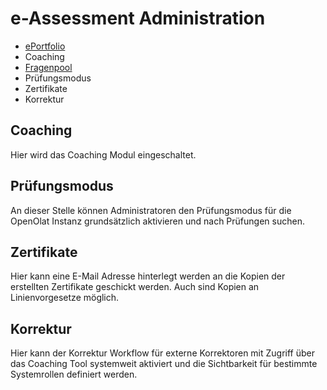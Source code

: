 # e-Assessment Administration

  * [ePortfolio](e-Assessment%EF%B9%95+ePortfolio.html)
  * Coaching
  * [Fragenpool](e-Assessment%EF%B9%95+ePortfolio.html)
  * Prüfungsmodus
  * Zertifikate
  * Korrektur

## Coaching

Hier wird das Coaching Modul eingeschaltet.

## Prüfungsmodus

An dieser Stelle können Administratoren den Prüfungsmodus für die OpenOlat
Instanz grundsätzlich aktivieren und nach Prüfungen suchen.

## Zertifikate

Hier kann eine E-Mail Adresse hinterlegt werden an die Kopien der erstellten
Zertifikate geschickt werden. Auch sind Kopien an Linienvorgesetze möglich.

## Korrektur

Hier kann der Korrektur Workflow für externe Korrektoren mit Zugriff über das
Coaching Tool systemweit aktiviert und die Sichtbarkeit für bestimmte
Systemrollen definiert werden.

  

